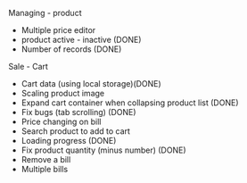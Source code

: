 Managing - product
- Multiple price editor
- product active - inactive (DONE)
- Number of records (DONE)


Sale - Cart
- Cart data (using local storage)(DONE)
- Scaling product image 
- Expand cart container when collapsing product list (DONE)
- Fix bugs (tab scrolling) (DONE)
- Price changing on bill
- Search product to add to cart
- Loading progress (DONE)
- Fix product quantity (minus number) (DONE)
- Remove a bill
- Multiple bills